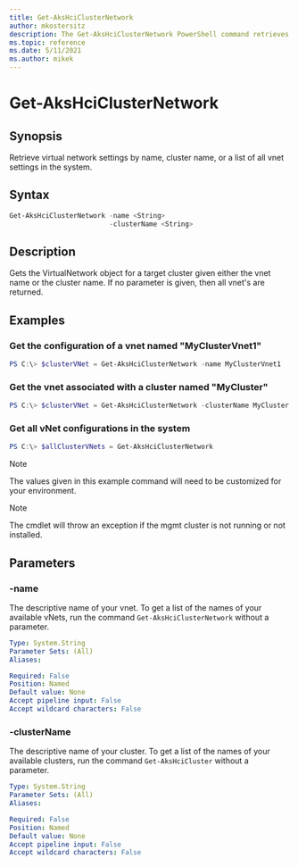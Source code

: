 ```yaml
---
title: Get-AksHciClusterNetwork
author: mkostersitz
description: The Get-AksHciClusterNetwork PowerShell command retrieves virtual network settings.
ms.topic: reference
ms.date: 5/11/2021
ms.author: mikek
---
```


# Get-AksHciClusterNetwork

## Synopsis
Retrieve virtual network settings by name, cluster name, or a list of all vnet settings in the system.

## Syntax

```powershell
Get-AksHciClusterNetwork -name <String>
                         -clusterName <String>                    
```

## Description
Gets the VirtualNetwork object for a target cluster given either the vnet name or the cluster name. If no parameter is given, then all vnet's are returned.

## Examples

### Get the configuration of a vnet named "MyClusterVnet1"

```powershell
PS C:\> $clusterVNet = Get-AksHciClusterNetwork -name MyClusterVnet1
```

### Get the vnet associated with a cluster named "MyCluster"

```powershell
PS C:\> $clusterVNet = Get-AksHciClusterNetwork -clusterName MyCluster
```

### Get all vNet configurations in the system

```powershell
PS C:\> $allClusterVNets = Get-AksHciClusterNetwork
```

> [!NOTE]
> The values given in this example command will need to be customized for your environment.

> [!NOTE]
> The cmdlet will throw an exception if the mgmt cluster is not running or not installed.

## Parameters

### -name
The descriptive name of your vnet. To get a list of the names of your available vNets, run the command `Get-AksHciClusterNetwork` without a parameter.

```yaml
Type: System.String
Parameter Sets: (All)
Aliases:

Required: False
Position: Named
Default value: None
Accept pipeline input: False
Accept wildcard characters: False
```

### -clusterName
The descriptive name of your cluster. To get a list of the names of your available clusters, run the command `Get-AksHciCluster` without a parameter.

```yaml
Type: System.String
Parameter Sets: (All)
Aliases:

Required: False
Position: Named
Default value: None
Accept pipeline input: False
Accept wildcard characters: False
```
